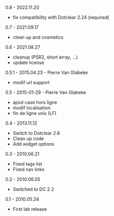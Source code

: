 0.8 - 2022.11.20
- fix compatibility with Dotclear 2.24 (required)

0.7 - 2021.09.17
- clean up and cosmetics

0.6 - 2021.08.27
- cleanup (PSR2, short array, ...)
- update license

0.5.1 - 2015.04.23 - Pierre Van Glabeke
- modif url support

0.5 - 2015-01-29 - Pierre Van Glabeke
- ajout case hors ligne
- modif localisation
- fin de ligne unix (LF)

0.4 - 2013.11.12
- Switch to Dotclear 2.6
- Clean up code 
- Add widget options

0.3 - 2010.06.21
- Fixed tags list
- Fixed nav links

0.2 - 2010.06.05
- Switched to DC 2.2

0.1 - 2010.05.24
- First lab release